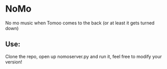 # NoMo
No mo music when Tomoo comes to the back (or at least it gets turned down)
## Use:
Clone the repo, open up nomoserver.py and run it, feel free to modify your version!
